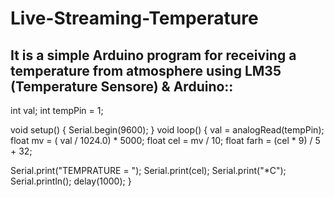 # Live-Streaming-Temperature

It is a simple Arduino program for receiving a temperature from atmosphere using LM35 (Temperature Sensore) & Arduino::
------------------------------------------------------------------------------------------

int val;
int tempPin = 1;

void setup()
{
  Serial.begin(9600);
}
void loop()
{
  val = analogRead(tempPin);
  float mv = ( val / 1024.0) * 5000;
  float cel = mv / 10;
  float farh = (cel * 9) / 5 + 32;

  Serial.print("TEMPRATURE = ");
  Serial.print(cel);
  Serial.print("*C");
  Serial.println();
  delay(1000);
}
